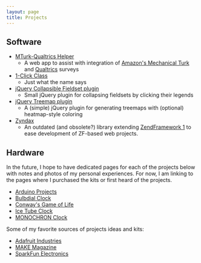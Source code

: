 ```yaml
---
layout: page
title: Projects
---
```


## <a id="digital"></a><a id="software"></a>Software

* [MTurk-Qualtrics Helper](/projects/mturk)
  * A web app to assist with integration of [Amazon's Mechanical Turk](http://mturk.com/) and [Qualtrics](http://qualtrics.com/) surveys
* [1-Click Class](http://oneclickclass.com/)
  * Just what the name says
* [jQuery Collapsible Fieldset plugin](http://github.com/rexmac/jquery-collapsibleFieldset)
  * Small jQuery plugin for collapsing fieldsets by clicking their legends
* [jQuery Treemap plugin](http://rexmac.com/jquery/treemap)
  * A (simple) jQuery plugin for generating treemaps with (optional) heatmap-style coloring
* [Zyndax](http://github.com/rexmac/zyndax)
  * An outdated (and obsolete?) library extending [ZendFramework 1](http://framework.zend.com/) to ease development of ZF-based web projects.

## <a id="analog"></a><a id="hardware"></a>Hardware

In the future, I hope to have dedicated pages for each of the projects below with notes and photos of my personal experiences. For now, I am linking to the pages where I purchased the kits or first heard of the projects.

* [Arduino Projects](http://www.adafruit.com/category/17)
* [Bulbdial Clock](http://www.adafruit.com/products/240)
* [Conway's Game of Life](http://www.adafruit.com/products/89)
* [Ice Tube Clock](http://www.adafruit.com/products/194)
* [MONOCHRON Clock](http://www.adafruit.com/products/204)

Some of my favorite sources of projects ideas and kits:

* [Adafruit Industries](http://www.adafruit.com/)
* [MAKE Magazine](http://makezine.com/)
* [SparkFun Electronics](http://sparkfun.com/)
